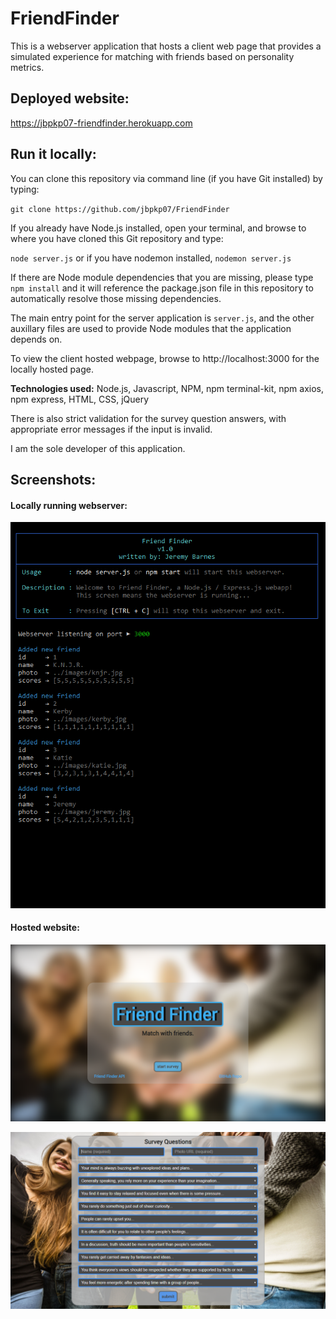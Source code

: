 # FriendFinder

This is a webserver application that hosts a client web page that provides a simulated experience for matching with friends based on personality metrics.

## Deployed website:

https://jbpkp07-friendfinder.herokuapp.com


## Run it locally:

You can clone this repository via command line (if you have Git installed) by typing:  

`git clone https://github.com/jbpkp07/FriendFinder`

If you already have Node.js installed, open your terminal, and browse to where you have cloned this Git repository and type:  

`node server.js` or if you have nodemon installed, `nodemon server.js`

If there are Node module dependencies that you are missing, please type `npm install` and it will reference the package.json file in this repository to automatically resolve those missing dependencies.

The main entry point for the server application is `server.js`, and the other auxillary files are used to provide Node modules that the application depends on.

To view the client hosted webpage, browse to http://localhost:3000 for the locally hosted page.


**Technologies used:**  Node.js, Javascript, NPM, npm terminal-kit, npm axios, npm express, HTML, CSS, jQuery

There is also strict validation for the survey question answers, with appropriate error messages if the input is invalid.

I am the sole developer of this application.


## Screenshots:

#### Locally running webserver:

![1](https://github.com/jbpkp07/FriendFinder/blob/master/app/public/images/serverScreenshot.png)

#### Hosted website:

![2](https://github.com/jbpkp07/FriendFinder/blob/master/app/public/images/websiteScreenshot1.png)

![3](https://github.com/jbpkp07/FriendFinder/blob/master/app/public/images/websiteScreenshot2.png)
